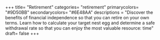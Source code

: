 +++
title= "Retirement"
categories= "retirement"
primarycolors= "#9D50BB"
secondarycolors= "#6E48AA"
descriptions = "Discover the benefits of financial independence so that you can retire on your own terms. Learn how to calculate your target nest egg and determine a safe withdrawal rate so that you can enjoy the most valuable resource: time"
draft= false
+++